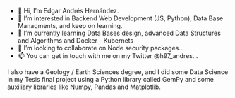 - 👋 Hi, I’m Edgar Andrés Hernández.
- 👀 I’m interested in Backend Web Development (JS, Python), Data Base Managments, and keep on learning.
- 🌱 I’m currently learning Data Bases design, advanced Data Structures and Algorithms and Docker - Kubernets
- 💞️ I’m looking to collaborate on Node security packages...
- 📫 You can get in touch with me on my Twitter @h97_andres...

I also have a Geology / Earth Sciences degree, and I did some Data Science in my Tesis final project 
using a Python library called GemPy and some auxiliary libraries like Numpy, Pandas and Matplotlib.

